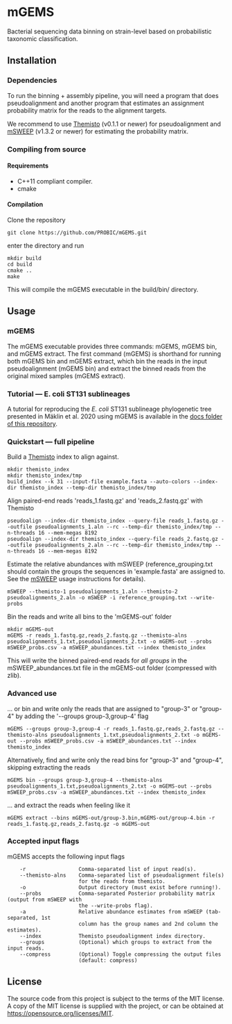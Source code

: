 # mGEMS

Bacterial sequencing data binning on strain-level based on probabilistic taxonomic classification.

## Installation
### Dependencies
To run the binning + assembly pipeline, you will need a program that
does pseudoalignment and another program that estimates an assignment
probability matrix for the reads to the alignment targets.

We recommend to use [Themisto](https://github.com/jnalanko/themisto)
(v0.1.1 or newer) for pseudoalignment and
[mSWEEP](https://github.com/probic/msweep-assembly) (v1.3.2 or newer)
for estimating the probability matrix.

### Compiling from source
#### Requirements
- C++11 compliant compiler.
- cmake

#### Compilation
Clone the repository
```
git clone https://github.com/PROBIC/mGEMS.git
```
enter the directory and run
```
mkdir build
cd build
cmake ..
make
```
This will compile the mGEMS executable in the build/bin/ directory.

## Usage
### mGEMS
The mGEMS executable provides three commands: mGEMS, mGEMS bin, and
mGEMS extract. The first command (mGEMS) is shorthand for running both
mGEMS bin and mGEMS extract, which bin the reads in the input
pseudoalignment (mGEMS bin) and extract the binned reads from the
original mixed samples (mGEMS extract).

### Tutorial — E. coli ST131 sublineages
A tutorial for reproducing the *E. coli* ST131 sublineage phylogenetic
tree presented in Mäklin et al. 2020 using mGEMS is available in the
[docs folder of this repository](docs/TUTORIAL.md).

### Quickstart — full pipeline
Build a [Themisto](https://github.com/jnalanko/themisto) index to
align against.
```
mkdir themisto_index
mkdir themisto_index/tmp
build_index --k 31 --input-file example.fasta --auto-colors --index-dir themisto_index --temp-dir themisto_index/tmp
```

Align paired-end reads 'reads_1.fastq.gz' and 'reads_2.fastq.gz' with Themisto
```
pseudoalign --index-dir themisto_index --query-file reads_1.fastq.gz --outfile pseudoalignments_1.aln --rc --temp-dir themisto_index/tmp --n-threads 16 --mem-megas 8192
pseudoalign --index-dir themisto_index --query-file reads_2.fastq.gz --outfile pseudoalignments_2.aln --rc --temp-dir themisto_index/tmp --n-threads 16 --mem-megas 8192
```

Estimate the relative abundances with mSWEEP (reference_grouping.txt
should contain the groups the sequences in 'example.fasta' are
assigned to. See the [mSWEEP](https://github.com/probic/msweep-assembly) usage instructions for details).
```
mSWEEP --themisto-1 pseudoalignments_1.aln --themisto-2 pseudoalignments_2.aln -o mSWEEP -i reference_grouping.txt --write-probs
```

Bin the reads and write all bins to the 'mGEMS-out' folder
```
mkdir mGEMS-out
mGEMS -r reads_1.fastq.gz,reads_2.fastq.gz --themisto-alns pseudoalignments_1.txt,pseudoalignments_2.txt -o mGEMS-out --probs mSWEEP_probs.csv -a mSWEEP_abundances.txt --index themisto_index
```
This will write the binned paired-end reads for *all groups* in the
mSWEEP_abundances.txt file in the mGEMS-out folder (compressed with
zlib).

### Advanced use
... or bin and write only the reads that are assigned to "group-3" or
"group-4" by adding the '--groups group-3,group-4' flag
```
mGEMS --groups group-3,group-4 -r reads_1.fastq.gz,reads_2.fastq.gz --themisto-alns pseudoalignments_1.txt,pseudoalignments_2.txt -o mGEMS-out --probs mSWEEP_probs.csv -a mSWEEP_abundances.txt --index themisto_index
```

Alternatively, find and write only the read bins for "group-3" and
"group-4", skipping extracting the reads
```
mGEMS bin --groups group-3,group-4 --themisto-alns pseudoalignments_1.txt,pseudoalignments_2.txt -o mGEMS-out --probs mSWEEP_probs.csv -a mSWEEP_abundances.txt --index themisto_index
```

... and extract the reads when feeling like it
```
mGEMS extract --bins mGEMS-out/group-3.bin,mGEMS-out/group-4.bin -r
reads_1.fastq.gz,reads_2.fastq.gz -o mGEMS-out
```

### Accepted input flags
mGEMS accepts the following input flags
```
	-r                 Comma-separated list of input read(s).
	--themisto-alns    Comma-separated list of pseudoalignment file(s) 
	                   for the reads from themisto.
	-o                 Output directory (must exist before running!).
	--probs            Comma-separated Posterior probability matrix (output from mSWEEP with
	                   the --write-probs flag).
	-a                 Relative abundance estimates from mSWEEP (tab-separated, 1st
	                   column has the group names and 2nd column the estimates).
	--index            Themisto pseudoalignment index directory.
	--groups           (Optional) which groups to extract from the input reads.
	--compress         (Optional) Toggle compressing the output files
                       (default: compress)
```


## License
The source code from this project is subject to the terms of the MIT
license. A copy of the MIT license is supplied with the project, or
can be obtained at https://opensource.org/licenses/MIT.
